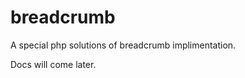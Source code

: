 breadcrumb
==========

A special php solutions of breadcrumb implimentation.

Docs will come later.
